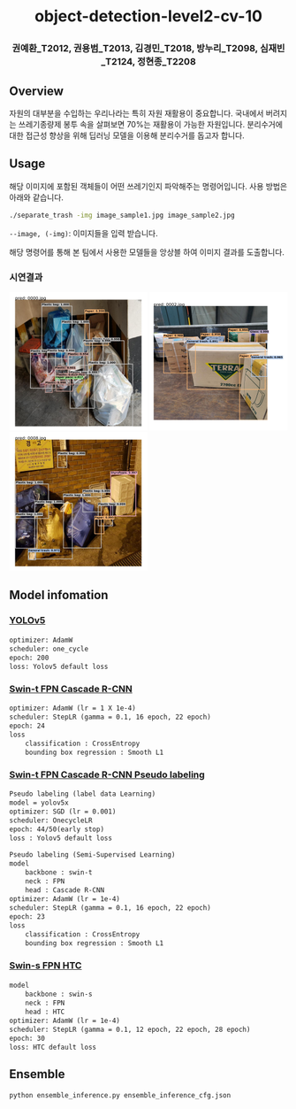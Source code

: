<h1 align="center">
<p>object-detection-level2-cv-10
</h1>

<h3 align="center">
<p>권예환_T2012, 권용범_T2013, 김경민_T2018, 방누리_T2098, 심재빈_T2124, 정현종_T2208
</h3>

## Overview
자원의 대부분을 수입하는 우리나라는 특히 자원 재활용이 중요합니다. 국내에서 버려지는 쓰레기종량제 봉투 속을 살펴보면 70%는 재활용이 가능한 자원입니다. 분리수거에 대한 접근성 향상을 위해 딥러닝 모델을 이용해 분리수거를 돕고자 합니다.

## Usage
해당 이미지에 포함된 객체들이 어떤 쓰레기인지 파악해주는 명령어입니다. 사용 방법은 아래와 같습니다.
```bash
./separate_trash -img image_sample1.jpg image_sample2.jpg
```
`--image, (-img)`: 이미지들을 입력 받습니다.

해당 명령어를 통해 본 팀에서 사용한 모델들을 앙상블 하여 이미지 결과를 도출합니다.

### 시연결과
<p float="left">
  <img src="/images/0000.jpg" width="250" />
  <img src="/images/0002.jpg" width="250" />
  <img src="/images/0008.jpg" width="250" />
</p>


## Model infomation

### [YOLOv5](/yolov5/)
```
optimizer: AdamW
scheduler: one_cycle
epoch: 200
loss: Yolov5 default loss
```

### [Swin-t FPN Cascade R-CNN](/mmdet_config/)
```
optimizer: AdamW (lr = 1 X 1e-4)
scheduler: StepLR (gamma = 0.1, 16 epoch, 22 epoch)
epoch: 24
loss
    classification : CrossEntropy
    bounding box regression : Smooth L1
```
### [Swin-t FPN Cascade R-CNN Pseudo labeling](/mmdet_config/)
```
Pseudo labeling (label data Learning)
model = yolov5x
optimizer: SGD (lr = 0.001)
scheduler: OnecycleLR
epoch: 44/50(early stop)
loss : Yolov5 default loss
```

```
Pseudo labeling (Semi-Supervised Learning)
model
    backbone : swin-t
    neck : FPN
    head : Cascade R-CNN
optimizer: AdamW (lr = 1e-4)
scheduler: StepLR (gamma = 0.1, 16 epoch, 22 epoch)
epoch: 23
loss
    classification : CrossEntropy
    bounding box regression : Smooth L1
```
### [Swin-s FPN HTC](/mmdet_config/)
```
model
    backbone : swin-s
    neck : FPN
    head : HTC
optimizer: AdamW (lr = 1e-4)
scheduler: StepLR (gamma = 0.1, 12 epoch, 22 epoch, 28 epoch)
epoch: 30
loss: HTC default loss
```

## Ensemble
```
python ensemble_inference.py ensemble_inference_cfg.json
```
